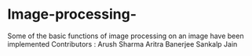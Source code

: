 # Image-processing-
Some of the basic functions of image processing on an image have been implemented
Contributors :
Arush Sharma 
Aritra Banerjee
Sankalp Jain
